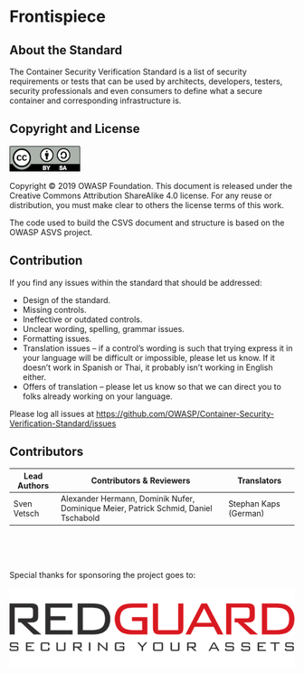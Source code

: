 # Frontispiece

## About the Standard

The Container Security Verification Standard is a list of security requirements or tests that can be used by architects, developers, testers, security professionals and even consumers to define what a secure container and corresponding infrastructure is.

## Copyright and License

![license](../images/license.png)

Copyright © 2019 OWASP Foundation. This document is released under the Creative Commons Attribution ShareAlike 4.0 license. For any reuse or distribution, you must make clear to others the license terms of this work.

The code used to build the CSVS document and structure is based on the OWASP ASVS project.

## Contribution

If you find any issues within the standard that should be addressed:

* Design of the standard.
* Missing controls.
* Ineffective or outdated controls.
* Unclear wording, spelling, grammar issues.
* Formatting issues.
* Translation issues – if a control’s wording is such that trying express it in your language will be difficult or impossible, please let us know. If it doesn’t work in Spanish or Thai, it probably isn’t working in English either.
* Offers of translation – please let us know so that we can direct you to folks already working on your language.

Please log all issues at https://github.com/OWASP/Container-Security-Verification-Standard/issues

## Contributors

| Lead Authors | Contributors & Reviewers | Translators |
| --- | --- | --- |
| Sven Vetsch | Alexander Hermann, Dominik Nufer, Dominique Meier, Patrick Schmid, Daniel Tschabold | Stephan Kaps (German) |

<br><br><br>

Special thanks for sponsoring the project goes to:

[![logo](../images/redguard-logo.png)](https://www.redguard.ch/)
